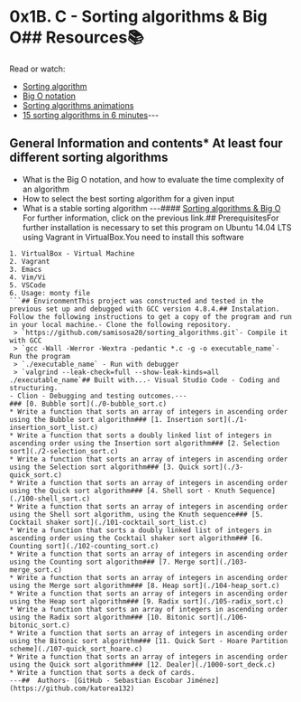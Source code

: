 # 0x1B. C - Sorting algorithms & Big O## Resources:books:
Read or watch:
* [Sorting algorithm](https://en.wikipedia.org/wiki/Sorting_algorithm)
* [Big O notation](https://stackoverflow.com/questions/487258/what-is-a-plain-english-explanation-of-big-o-notation)
* [Sorting algorithms animations](https://en.wikipedia.org/wiki/Hash_table)
* [15 sorting algorithms in 6 minutes](https://www.youtube.com/watch?v=kPRA0W1kECg)---
## General Information and contents* At least four different sorting algorithms
* What is the Big O notation, and how to evaluate the time complexity of an algorithm
* How to select the best sorting algorithm for a given input
* What is a stable sorting algorithm
---#### [Sorting algorithms & Big O](https://intranet.hbtn.io/projects/248#task-1326)
For further information, click on the previous link.## PrerequisitesFor further installation is necessary to set this program on Ubuntu 14.04 LTS using Vagrant in VirtualBox.You need to install this software
```
1. VirtualBox - Virtual Machine
2. Vagrant
3. Emacs
4. Vim/Vi
5. VSCode
6. Usage: monty file
```## EnvironmentThis project was constructed and tested in the previous set up and debugged with GCC version 4.8.4.## Instalation.
Follow the following instructions to get a copy of the program and run in your local machine.- Clone the following repository.
 > `https://github.com/samisosa20/sorting_algorithms.git`- Compile it with GCC
 > `gcc -Wall -Werror -Wextra -pedantic *.c -g -o executable_name`- Run the program
 > `./executable_name` - Run with debugger
 > `valgrind --leak-check=full --show-leak-kinds=all ./executable_name`## Built with...- Visual Studio Code - Coding and structuring.
- Clion - Debugging and testing outcomes.---
### [0. Bubble sort](./0-bubble_sort.c)
* Write a function that sorts an array of integers in ascending order using the Bubble sort algorithm### [1. Insertion sort](./1-insertion_sort_list.c)
* Write a function that sorts a doubly linked list of integers in ascending order using the Insertion sort algorithm### [2. Selection sort](./2-selection_sort.c)
* Write a function that sorts an array of integers in ascending order using the Selection sort algorithm### [3. Quick sort](./3-quick_sort.c)
* Write a function that sorts an array of integers in ascending order using the Quick sort algorithm### [4. Shell sort - Knuth Sequence](./100-shell_sort.c)
* Write a function that sorts an array of integers in ascending order using the Shell sort algorithm, using the Knuth sequence### [5. Cocktail shaker sort](./101-cocktail_sort_list.c)
* Write a function that sorts a doubly linked list of integers in ascending order using the Cocktail shaker sort algorithm### [6. Counting sort](./102-counting_sort.c)
* Write a function that sorts an array of integers in ascending order using the Counting sort algorithm### [7. Merge sort](./103-merge_sort.c)
* Write a function that sorts an array of integers in ascending order using the Merge sort algorithm### [8. Heap sort](./104-heap_sort.c)
* Write a function that sorts an array of integers in ascending order using the Heap sort algorithm### [9. Radix sort](./105-radix_sort.c)
* Write a function that sorts an array of integers in ascending order using the Radix sort algorithm### [10. Bitonic sort](./106-bitonic_sort.c)
* Write a function that sorts an array of integers in ascending order using the Bitonic sort algorithm### [11. Quick Sort - Hoare Partition scheme](./107-quick_sort_hoare.c)
* Write a function that sorts an array of integers in ascending order using the Quick sort algorithm### [12. Dealer](./1000-sort_deck.c)
* Write a function that sorts a deck of cards.
---##  Authors- [GitHub - Sebastian Escobar Jiménez](https://github.com/katorea132)
